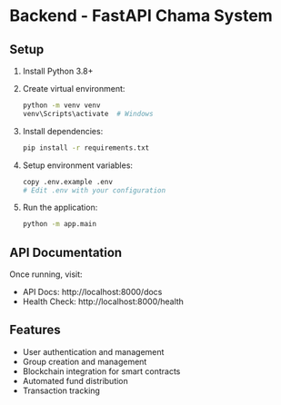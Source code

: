 # Backend - FastAPI Chama System

## Setup

1. Install Python 3.8+
2. Create virtual environment:
   ```bash
   python -m venv venv
   venv\Scripts\activate  # Windows
   ```

3. Install dependencies:
   ```bash
   pip install -r requirements.txt
   ```

4. Setup environment variables:
   ```bash
   copy .env.example .env
   # Edit .env with your configuration
   ```

5. Run the application:
   ```bash
   python -m app.main
   ```

## API Documentation

Once running, visit:
- API Docs: http://localhost:8000/docs
- Health Check: http://localhost:8000/health

## Features

- User authentication and management
- Group creation and management
- Blockchain integration for smart contracts
- Automated fund distribution
- Transaction tracking
